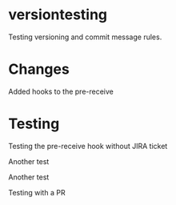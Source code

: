 # versiontesting

Testing versioning and commit message rules.

# Changes

Added hooks to the pre-receive

# Testing

Testing the pre-receive hook without JIRA ticket

Another test

Another test

Testing with a PR

